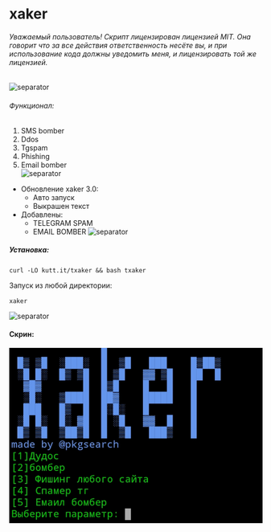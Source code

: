 # xaker
###### Уважаемый пользователь! Скрипт лицензирован лицензией MIT. Она говорит что за все действия ответственность несёте вы, и при использование кода должны уведомить меня, и лицензировать той же лицензией.
![separator](https://user-images.githubusercontent.com/61265099/78818286-19743180-79dd-11ea-84c5-f629f891dd4b.png)

###### Функционал:
1. SMS bomber  
2. Ddos  
3. Tgspam  
4. Phishing  
5. Email bomber  
![separator](https://user-images.githubusercontent.com/61265099/78818286-19743180-79dd-11ea-84c5-f629f891dd4b.png)

- Обновление xaker 3.0:
  + Авто запуск
  + Выкрашен текст
- Добавлены:
  + TELEGRAM SPAM
  + EMAIL BOMBER
![separator](https://user-images.githubusercontent.com/61265099/78818286-19743180-79dd-11ea-84c5-f629f891dd4b.png)

##### Установка:
```
curl -LO kutt.it/txaker && bash txaker
```
Запуск из любой директории:
```
xaker
```



![separator](https://user-images.githubusercontent.com/61265099/78818286-19743180-79dd-11ea-84c5-f629f891dd4b.png)

#### Скрин:
![screenshot](Screenshot_2020-12-26-23-31-30.jpg)
